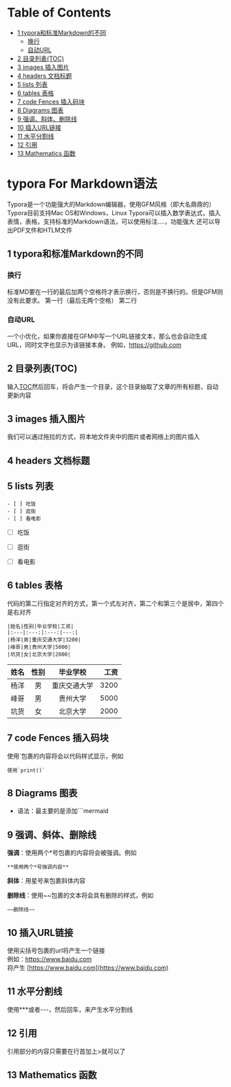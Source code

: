 
[TOC]:#

# Table of Contents
- [1 typora和标准Markdown的不同](#1-typora和标准markdown的不同)
    - [换行](#换行)
    - [自动URL](#自动url)
- [2 目录列表(TOC)](#2-目录列表toc)
- [3 images 插入图片](#3-images-插入图片)
- [4 headers 文档标题](#4-headers-文档标题)
- [5 lists 列表](#5-lists-列表)
- [6 tables 表格](#6-tables-表格)
- [7 code Fences 插入码块](#7-code-fences-插入码块)
- [8 Diagrams 图表](#8-diagrams-图表)
- [9 强调、斜体、删除线](#9-强调斜体删除线)
- [10 插入URL链接](#10-插入url链接)
- [11 水平分割线](#11-水平分割线)
- [12 引用](#12-引用)
- [13 Mathematics 函数](#13-mathematics-函数)



# typora For Markdown语法
Typora是一个功能强大的Markdown编辑器，使用GFM风格（即大名鼎鼎的）
Typora目前支持Mac OS和Windows，Linux
Typora可以插入数学表达式，插入表情，表格，支持标准的Markdown语法，可以使用标注....，功能强大
还可以导出PDF文件和HTLM文件

## 1 typora和标准Markdown的不同

### 换行
标准MD要在一行的最后加两个空格符才表示换行，否则是不换行的。但是GFM则没有此要求。
第一行（最后无两个空格）
第二行

### 自动URL
一个小优化，如果你直接在GFM中写一个URL链接文本，那么也会自动生成URL，同时文字也显示为该链接本身。
例如，https://github.com

## 2 目录列表(TOC)
输入[TOC]然后回车，将会产生一个目录，这个目录抽取了文章的所有标题，自动更新内容



## 3 images 插入图片
我们可以通过拖拉的方式，将本地文件夹中的图片或者网络上的图片插入


## 4 headers 文档标题

## 5 lists 列表
```
- [ ] 吃饭
- [ ] 逛街
- [ ] 看电影
```

- [ ] 吃饭
- [ ] 逛街
- [ ] 看电影


## 6 tables 表格
代码的第二行指定对齐的方式，第一个式左对齐，第二个和第三个是居中，第四个是右对齐

```
|姓名|性别|毕业学校|工资|
|:---|:---:|:---:|---:|
|杨洋|男|重庆交通大学|3200|
|峰哥|男|贵州大学|5000|
|坑货|女|北京大学|2000|
```

|姓名|性别|毕业学校|工资|
|:---|:---:|:---:|---:|
|杨洋|男|重庆交通大学|3200|
|峰哥|男|贵州大学|5000|
|坑货|女|北京大学|2000|


## 7 code Fences 插入码块
使用`包裹的内容将会以代码样式显示，例如
```
使用`print()`
```


## 8 Diagrams 图表
- 语法：最主要的是添加```mermaid


## 9 强调、斜体、删除线

**强调**：使用两个*号包裹的内容将会被强调。例如
```
**使用两个*号强调内容**
```
**斜体**：用星号来包裹斜体内容

**删除线**：使用~~包裹的文本将会具有删除的样式，例如
```
~~删除线~~
```


## 10 插入URL链接
使用尖括号包裹的url将产生一个链接  
例如：<https://www.baidu.com>  
将产生 [https://www.baidu.com](https://www.baidu.com)

## 11 水平分割线
使用***或者---，然后回车，来产生水平分割线

## 12 引用
引用部分的内容只需要在行首加上>就可以了


## 13 Mathematics 函数


